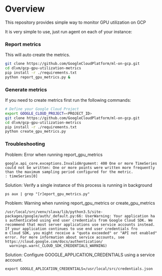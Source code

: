 # Overview

This repository provides simple way to monitor GPU utilization on GCP

It is very simple to use, just run agent on each of your instance:

### Report metrics

This will auto create the metrics. 

```bash
git clone https://github.com/GoogleCloudPlatform/ml-on-gcp.git
cd dlvm/gcp-gpu-utilization-metrics
pip install -r ./requirements.txt
python report_gpu_metrics.py &
```

### Generate metrics

If you need to create metrics first run the following commands:

```bash
# Define your Google Cloud Project
export GOOGLE_CLOUD_PROJECT=<PROJECT_ID>
git clone https://github.com/GoogleCloudPlatform/ml-on-gcp.git
cd dlvm/gcp-gpu-utilization-metrics
pip install -r ./requirements.txt
python create_gpu_metrics.py
```

### Troubleshooting


Problem: Error when running report_gpu_metrics

```
google.api_core.exceptions.InvalidArgument: 400 One or more TimeSeries could not be written: One or more points were written more frequently than the maximum sampling period configured for the metric.
: timeSeries[0]
```

Solution:
Verify a single instance of this process is running in background

```
ps aux | grep "[r]eport_gpu_metrics.py"
```

Problem: Warning when running report_gpu_metrics or create_gpu_metrics
```
/usr/local/src/venv/slava/lib/python3.5/site-packages/google/auth/_default.py:66: UserWarning: Your application ha
s authenticated using end user credentials from Google Cloud SDK. We recommend that most server applications use service accounts instead. If your application continues to use end user credentials fro
m Cloud SDK, you might receive a "quota exceeded" or "API not enabled" error. For more information about service accounts, see https://cloud.google.com/docs/authentication/
  warnings.warn(_CLOUD_SDK_CREDENTIALS_WARNING)
```

Solution:
Configure GOOGLE_APPLICATION_CREDENTIALS using a service account.

```
export GOOGLE_APLICATION_CREDENTIALS=/usr/local/src/credentials.json
```
